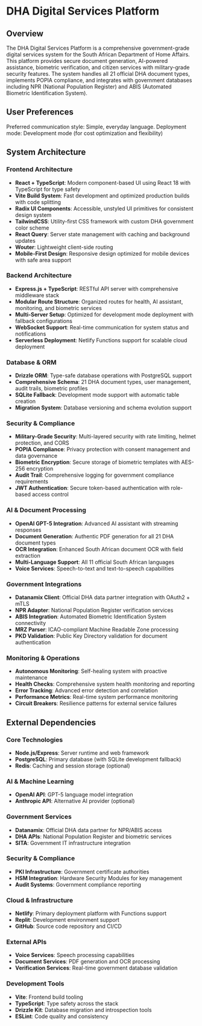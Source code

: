 # DHA Digital Services Platform

## Overview

The DHA Digital Services Platform is a comprehensive government-grade digital services system for the South African Department of Home Affairs. This platform provides secure document generation, AI-powered assistance, biometric verification, and citizen services with military-grade security features. The system handles all 21 official DHA document types, implements POPIA compliance, and integrates with government databases including NPR (National Population Register) and ABIS (Automated Biometric Identification System).

## User Preferences

Preferred communication style: Simple, everyday language.
Deployment mode: Development mode (for cost optimization and flexibility)

## System Architecture

### Frontend Architecture
- **React + TypeScript**: Modern component-based UI using React 18 with TypeScript for type safety
- **Vite Build System**: Fast development and optimized production builds with code splitting
- **Radix UI Components**: Accessible, unstyled UI primitives for consistent design system
- **TailwindCSS**: Utility-first CSS framework with custom DHA government color scheme
- **React Query**: Server state management with caching and background updates
- **Wouter**: Lightweight client-side routing
- **Mobile-First Design**: Responsive design optimized for mobile devices with safe area support

### Backend Architecture
- **Express.js + TypeScript**: RESTful API server with comprehensive middleware stack
- **Modular Route Structure**: Organized routes for health, AI assistant, monitoring, and biometric services
- **Multi-Server Setup**: Optimized for development mode deployment with fallback configurations
- **WebSocket Support**: Real-time communication for system status and notifications
- **Serverless Deployment**: Netlify Functions support for scalable cloud deployment

### Database & ORM
- **Drizzle ORM**: Type-safe database operations with PostgreSQL support
- **Comprehensive Schema**: 21 DHA document types, user management, audit trails, biometric profiles
- **SQLite Fallback**: Development mode support with automatic table creation
- **Migration System**: Database versioning and schema evolution support

### Security & Compliance
- **Military-Grade Security**: Multi-layered security with rate limiting, helmet protection, and CORS
- **POPIA Compliance**: Privacy protection with consent management and data governance
- **Biometric Encryption**: Secure storage of biometric templates with AES-256 encryption
- **Audit Trail**: Comprehensive logging for government compliance requirements
- **JWT Authentication**: Secure token-based authentication with role-based access control

### AI & Document Processing
- **OpenAI GPT-5 Integration**: Advanced AI assistant with streaming responses
- **Document Generation**: Authentic PDF generation for all 21 DHA document types
- **OCR Integration**: Enhanced South African document OCR with field extraction
- **Multi-Language Support**: All 11 official South African languages
- **Voice Services**: Speech-to-text and text-to-speech capabilities

### Government Integrations
- **Datanamix Client**: Official DHA data partner integration with OAuth2 + mTLS
- **NPR Adapter**: National Population Register verification services
- **ABIS Integration**: Automated Biometric Identification System connectivity
- **MRZ Parser**: ICAO-compliant Machine Readable Zone processing
- **PKD Validation**: Public Key Directory validation for document authentication

### Monitoring & Operations
- **Autonomous Monitoring**: Self-healing system with proactive maintenance
- **Health Checks**: Comprehensive system health monitoring and reporting
- **Error Tracking**: Advanced error detection and correlation
- **Performance Metrics**: Real-time system performance monitoring
- **Circuit Breakers**: Resilience patterns for external service failures

## External Dependencies

### Core Technologies
- **Node.js/Express**: Server runtime and web framework
- **PostgreSQL**: Primary database (with SQLite development fallback)
- **Redis**: Caching and session storage (optional)

### AI & Machine Learning
- **OpenAI API**: GPT-5 language model integration
- **Anthropic API**: Alternative AI provider (optional)

### Government Services
- **Datanamix**: Official DHA data partner for NPR/ABIS access
- **DHA APIs**: National Population Register and biometric services
- **SITA**: Government IT infrastructure integration

### Security & Compliance
- **PKI Infrastructure**: Government certificate authorities
- **HSM Integration**: Hardware Security Modules for key management
- **Audit Systems**: Government compliance reporting

### Cloud & Infrastructure
- **Netlify**: Primary deployment platform with Functions support
- **Replit**: Development environment support
- **GitHub**: Source code repository and CI/CD

### External APIs
- **Voice Services**: Speech processing capabilities
- **Document Services**: PDF generation and OCR processing
- **Verification Services**: Real-time government database validation

### Development Tools
- **Vite**: Frontend build tooling
- **TypeScript**: Type safety across the stack
- **Drizzle Kit**: Database migration and introspection tools
- **ESLint**: Code quality and consistency